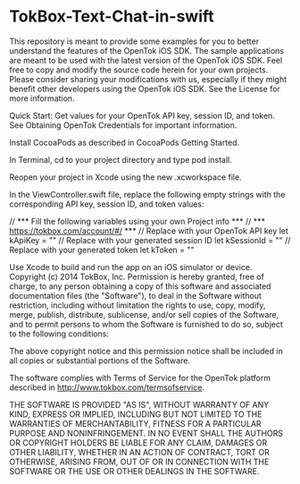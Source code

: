 # TokBox-Text-Chat-in-swift
This repository is meant to provide some examples for you to better understand the features of the OpenTok iOS SDK. The sample applications are meant to be used with the latest version of the OpenTok iOS SDK. Feel free to copy and modify the source code herein for your own projects. Please consider sharing your modifications with us, especially if they might benefit other developers using the OpenTok iOS SDK. See the License for more information.

Quick Start:
Get values for your OpenTok API key, session ID, and token. See Obtaining OpenTok Credentials for important information.

Install CocoaPods as described in CocoaPods Getting Started.

In Terminal, cd to your project directory and type pod install.

Reopen your project in Xcode using the new .xcworkspace file.

In the ViewController.swift file, replace the following empty strings with the corresponding API key, session ID, and token values:

// *** Fill the following variables using your own Project info *** // *** https://tokbox.com/account/#/ *** // Replace with your OpenTok API key let kApiKey = "" // Replace with your generated session ID let kSessionId = "" // Replace with your generated token let kToken = ""

Use Xcode to build and run the app on an iOS simulator or device.
Copyright (c) 2014 TokBox, Inc.
Permission is hereby granted, free of charge, to any person obtaining a copy of this software and associated documentation files (the "Software"), to deal in the Software without restriction, including without limitation the rights to use, copy, modify, merge, publish, distribute, sublicense, and/or sell copies of the Software, and to permit persons to whom the Software is furnished to do so, subject to the following conditions:

The above copyright notice and this permission notice shall be included in all copies or substantial portions of the Software.

The software complies with Terms of Service for the OpenTok platform described in http://www.tokbox.com/termsofservice.

THE SOFTWARE IS PROVIDED "AS IS", WITHOUT WARRANTY OF ANY KIND, EXPRESS OR IMPLIED, INCLUDING BUT NOT LIMITED TO THE WARRANTIES OF MERCHANTABILITY, FITNESS FOR A PARTICULAR PURPOSE AND NONINFRINGEMENT. IN NO EVENT SHALL THE AUTHORS OR COPYRIGHT HOLDERS BE LIABLE FOR ANY CLAIM, DAMAGES OR OTHER LIABILITY, WHETHER IN AN ACTION OF CONTRACT, TORT OR OTHERWISE, ARISING FROM, OUT OF OR IN CONNECTION WITH THE SOFTWARE OR THE USE OR OTHER DEALINGS IN THE SOFTWARE.
